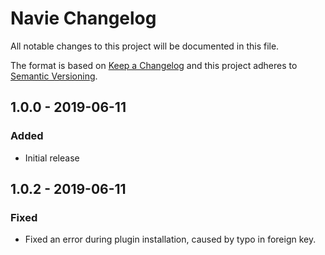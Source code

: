 # Navie Changelog

All notable changes to this project will be documented in this file.

The format is based on [Keep a Changelog](http://keepachangelog.com/) and this project adheres to [Semantic Versioning](http://semver.org/).

## 1.0.0 - 2019-06-11
### Added
- Initial release

## 1.0.2 - 2019-06-11
### Fixed
- Fixed an error during plugin installation, caused by typo in foreign key.
